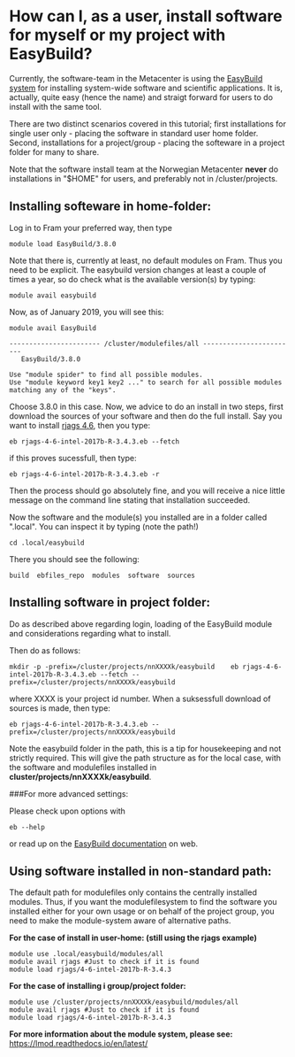 # How can I, as a user, install software for myself or my project with EasyBuild?

Currently, the software-team in the Metacenter is using the [EasyBuild system](https://easybuild.readthedocs.io/en/latest/) for installing system-wide software and scientific applications. It is, actually, quite easy (hence the name) and straigt forward for users to do install with the same tool.

There are two distinct scenarios covered in this tutorial; first installations for single user only - placing the software in standard user home folder. Second, installations for a project/group - placing the softeware in a project folder for many to share. 

Note that the software install team at the Norwegian Metacenter **never** do installations in "$HOME" for users, and preferably not in /cluster/projects.

## Installing softeware in home-folder:

Log in to Fram your preferred way, then type

	module load EasyBuild/3.8.0 

Note that there is, currently at least, no default modules on Fram. Thus you need to be explicit. The easybuild version changes at least a couple of times a year, so do check what is the available version(s) by typing:

	module avail easybuild

Now, as of January 2019, you will see this:
	
	module avail EasyBuild

	----------------------- /cluster/modulefiles/all ------------------------
	   EasyBuild/3.8.0

	Use "module spider" to find all possible modules.
	Use "module keyword key1 key2 ..." to search for all possible modules
	matching any of the "keys".

Choose 3.8.0 in this case. Now, we advice to do an install in two steps, first download the sources of your software and then do the full install. Say you want to install [rjags 4.6](http://cran.r-project.org/web/packages/rjags), then you type:

	eb rjags-4-6-intel-2017b-R-3.4.3.eb --fetch

if this proves sucessfull, then type:

	eb rjags-4-6-intel-2017b-R-3.4.3.eb -r
	
Then the process should go absolutely fine, and you will receive a nice little message on the command line stating that installation succeeded. 

Now the software and the module(s) you installed are in a folder called ".local". You can inspect it by typing (note the path!)

	cd .local/easybuild

There you should see the following:

	build  ebfiles_repo  modules  software  sources

## Installing software in project folder:

Do as described above regarding login, loading of the EasyBuild module and considerations regarding what to install. 

Then do as follows:

	mkdir -p -prefix=/cluster/projects/nnXXXXk/easybuild 	eb rjags-4-6-intel-2017b-R-3.4.3.eb --fetch --prefix=/cluster/projects/nnXXXXk/easybuild

where XXXX is your project id number. When a suksessfull download of sources is made, then type:

	eb rjags-4-6-intel-2017b-R-3.4.3.eb --prefix=/cluster/projects/nnXXXXk/easybuild

Note the easybuild folder in the path, this is a tip for housekeeping and not strictly required. This will give the path structure as for the local case, with the software and modulefiles installed in **cluster/projects/nnXXXXk/easybuild**. 

###For more advanced settings:

Please check upon options with

	eb --help

or read up on the [EasyBuild documentation](https://easybuild.readthedocs.io/en/latest/) on web. 

## Using software installed in non-standard path:

The default path for modulefiles only contains the centrally installed modules. Thus, if you want the modulefilesystem to find the software you installed either for your own usage or on behalf of the project group, you need to make the module-system aware of alternative paths. 

**For the case of install in user-home: (still using the rjags example)**

	module use .local/easybuild/modules/all 
	module avail rjags #Just to check if it is found
	module load rjags/4-6-intel-2017b-R-3.4.3
	
	
**For the case of installing i group/project folder:**

	module use /cluster/projects/nnXXXXk/easybuild/modules/all
	module avail rjags #Just to check if it is found
	module load rjags/4-6-intel-2017b-R-3.4.3
		
**For more information about the module system, please see:** <https://lmod.readthedocs.io/en/latest/>

